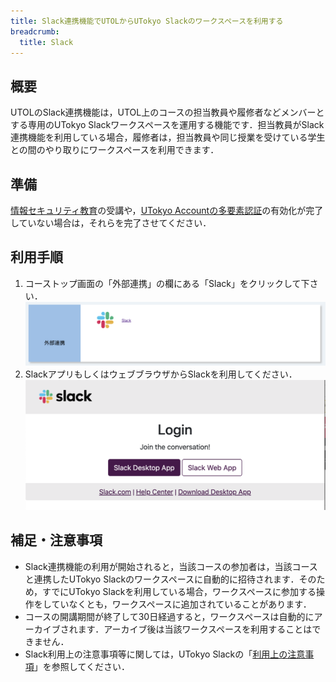 ```yaml
---
title: Slack連携機能でUTOLからUTokyo Slackのワークスペースを利用する
breadcrumb:
  title: Slack
---
```


## 概要

UTOLのSlack連携機能は，UTOL上のコースの担当教員や履修者などメンバーとする専用のUTokyo Slackワークスペースを運用する機能です．担当教員がSlack連携機能を利用している場合，履修者は，担当教員や同じ授業を受けている学生との間のやり取りにワークスペースを利用できます．

## 準備

[情報セキュリティ教育](https://univtokyo.sharepoint.com/sites/Security/SitePages/Information_Security_Education.aspx)の受講や，[UTokyo Accountの多要素認証](/utokyo_account/mfa/)の有効化が完了していない場合は，それらを完了させてください．

## 利用手順

1. コーストップ画面の「外部連携」の欄にある「Slack」をクリックして下さい．
   ![](utol-slack_integration.png)
1. SlackアプリもしくはウェブブラウザからSlackを利用してください．
   ![](slack-login.png)

## 補足・注意事項

- Slack連携機能の利用が開始されると，当該コースの参加者は，当該コースと連携したUTokyo Slackのワークスペースに自動的に招待されます．そのため，すでにUTokyo Slackを利用している場合，ワークスペースに参加する操作をしていなくとも，ワークスペースに追加されていることがあります．
- コースの開講期間が終了して30日経過すると，ワークスペースは自動的にアーカイブされます．アーカイブ後は当該ワークスペースを利用することはできません．
- Slack利用上の注意事項等に関しては，UTokyo Slackの「[利用上の注意事項](/slack/#precautions)」を参照してください．
